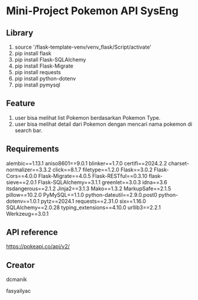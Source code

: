 # Mini-Project Pokemon API SysEng

## Library
1. source '/flask-template-venv/venv_flask/Script/activate'
2. pip install flask 
3. pip install Flask-SQLAlchemy
5. pip install Flask-Migrate
6. pip install requests
7. pip install python-dotenv
8. pip install pymysql

## Feature
1. user bisa melihat list Pokemon berdasarkan Pokemon Type.
2. user bisa melihat detail dari Pokemon dengan mencari nama pokemon di search bar.

## Requirements
alembic==1.13.1 aniso8601==9.0.1 blinker==1.7.0 certifi==2024.2.2 charset-normalizer==3.3.2 click==8.1.7 filetype==1.2.0 Flask==3.0.2 Flask-Cors==4.0.0 Flask-Migrate==4.0.5 Flask-RESTful==0.3.10 flask-sieve==2.0.1 Flask-SQLAlchemy==3.1.1 greenlet==3.0.3 idna==3.6 itsdangerous==2.1.2 Jinja2==3.1.3 Mako==1.3.2 MarkupSafe==2.1.5 pillow==10.2.0 PyMySQL==1.1.0 python-dateutil==2.9.0.post0 python-dotenv==1.0.1 pytz==2024.1 requests==2.31.0 six==1.16.0 SQLAlchemy==2.0.28 typing_extensions==4.10.0 urllib3==2.2.1 Werkzeug==3.0.1

## API reference
https://pokeapi.co/api/v2/

## Creator
dcmanik

fasyailyac
